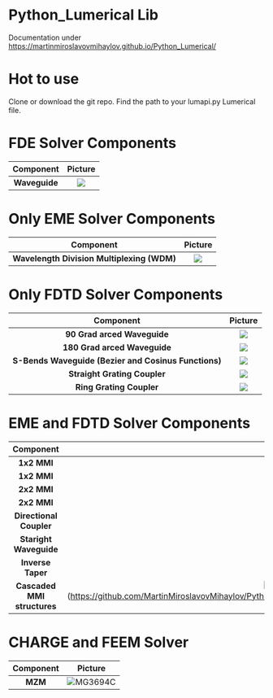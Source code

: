 # Python_Lumerical Lib
Documentation under  https://martinmiroslavovmihaylov.github.io/Python_Lumerical/

# Hot to use
Clone or download the git repo.
Find the path to your lumapi.py Lumerical file.


# FDE Solver Components

| Component | Picture |
| :--------: | :-----: |
| **Waveguide** | ![](https://github.com/MartinMiroslavovMihaylov/Python_Lumerical/blob/main/docs/Doc_Images/FDE_WG.png?raw=true) |


# Only EME Solver Components

| Component | Picture |
| :--------: | :-----: |
| **Wavelength Division Multiplexing (WDM)** | ![](https://github.com/MartinMiroslavovMihaylov/Python_Lumerical/blob/main/docs/Doc_Images/EME_WDM.png?raw=true) |


# Only FDTD Solver Components

| Component | Picture |
| :--------: | :-----: |
| **90 Grad arced Waveguide** | ![](https://github.com/MartinMiroslavovMihaylov/Python_Lumerical/blob/main/docs/Doc_Images/FDTD_Arc_90.png?raw=true) |
| **180 Grad arced Waveguide** | ![](https://github.com/MartinMiroslavovMihaylov/Python_Lumerical/blob/main/docs/Doc_Images/FDTD_Arc_180.png?raw=true) |
| **S-Bends Waveguide (Bezier and Cosinus Functions)** | ![](https://github.com/MartinMiroslavovMihaylov/Python_Lumerical/blob/main/docs/Doc_Images/FDTD_S_Bends.png?raw=true) |
| **Straight Grating Coupler** | ![](https://github.com/MartinMiroslavovMihaylov/Python_Lumerical/blob/main/docs/Doc_Images/FDTD_Str_GC.png?raw=true) |
| **Ring Grating Coupler** | ![](https://github.com/MartinMiroslavovMihaylov/Python_Lumerical/blob/main/docs/Doc_Images/FDTD_Ring_GC.png?raw=true) |



# EME and FDTD Solver Components


| Component | Picture |
| :--------: | :-----: |
| **1x2 MMI** | ![](https://github.com/MartinMiroslavovMihaylov/Python_Lumerical/blob/main/docs/Doc_Images/EME_MMI2x1.png?raw=true) |
| **1x2 MMI** | ![](https://github.com/MartinMiroslavovMihaylov/Python_Lumerical/blob/main/docs/Doc_Images/EME_MMI2x1.png?raw=true) |
| **2x2 MMI** | ![](https://github.com/MartinMiroslavovMihaylov/Python_Lumerical/blob/main/docs/Doc_Images/FDTD_S_Bends.png?raw=true) |
| **2x2 MMI** | ![](https://github.com/MartinMiroslavovMihaylov/Python_Lumerical/blob/main/docs/Doc_Images/EME_MMI2x2_Taper.png?raw=true) |
| **Directional Coupler** | ![](https://github.com/MartinMiroslavovMihaylov/Python_Lumerical/blob/main/docs/Doc_Images/EME_DC.png?raw=true) |
| **Staright Waveguide** | ![](https://github.com/MartinMiroslavovMihaylov/Python_Lumerical/blob/main/docs/Doc_Images/FDE_WG.png?raw=true) |
| **Inverse Taper** | ![](https://github.com/MartinMiroslavovMihaylov/Python_Lumerical/blob/main/docs/Doc_Images/EME_Invereaper.png?raw=true) |
| **Cascaded MMI structures** | ![MG3694C](https://github.com/MartinMiroslavovMihaylov/Python_Lumerical/blob/main/docs/Doc_Images/Cascadet_MMI.png?raw=true)(https://github.com/MartinMiroslavovMihaylov/Python_Lumerical/blob/main/docs/Doc_Images/Cascadet_MMI.png?raw=true) |



  
  
# CHARGE and FEEM Solver

| Component | Picture |
| :--------: | :-----: |
| **MZM** | ![MG3694C](https://github.com/MartinMiroslavovMihaylov/Python_Lumerical/blob/main/docs/Doc_Images/MZM.png?raw=true) |

